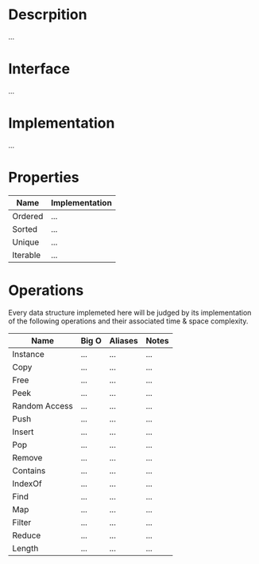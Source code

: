 # Descrpition

...

# Interface

...

# Implementation

...

# Properties

| Name     | Implementation |
| -------- | -------------- |
| Ordered  | ...            |
| Sorted   | ...            |
| Unique   | ...            |
| Iterable | ...            |

# Operations

Every data structure implemeted here will be judged by its implementation of the following operations and their associated time & space complexity.

| Name          | Big O | Aliases | Notes |
| ------------- | ----- | ------- | ----- |
| Instance      | ...   | ...     | ...   |
| Copy          | ...   | ...     | ...   |
| Free          | ...   | ...     | ...   |
| Peek          | ...   | ...     | ...   |
| Random Access | ...   | ...     | ...   |
| Push          | ...   | ...     | ...   |
| Insert        | ...   | ...     | ...   |
| Pop           | ...   | ...     | ...   |
| Remove        | ...   | ...     | ...   |
| Contains      | ...   | ...     | ...   |
| IndexOf       | ...   | ...     | ...   |
| Find          | ...   | ...     | ...   |
| Map           | ...   | ...     | ...   |
| Filter        | ...   | ...     | ...   |
| Reduce        | ...   | ...     | ...   |
| Length        | ...   | ...     | ...   |
